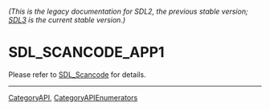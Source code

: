 ###### (This is the legacy documentation for SDL2, the previous stable version; [SDL3](https://wiki.libsdl.org/SDL3/) is the current stable version.)
# SDL_SCANCODE_APP1

Please refer to [SDL_Scancode](SDL_Scancode) for details.

----
[CategoryAPI](CategoryAPI), [CategoryAPIEnumerators](CategoryAPIEnumerators)

